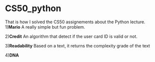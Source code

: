 # CS50_python
That is how I solved the CS50 assignements about the Python lecture.
1)**Mario**
A really simple but fun problem.

2)**Credit**
An algorithm that detect if the user card ID is valid or not.

3)**Readability**
Based on a text, it returns the complexity grade of the text

4)**DNA**
